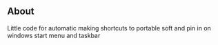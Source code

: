 ## About

Little code for automatic making shortcuts to portable soft and pin in on windows start menu and taskbar